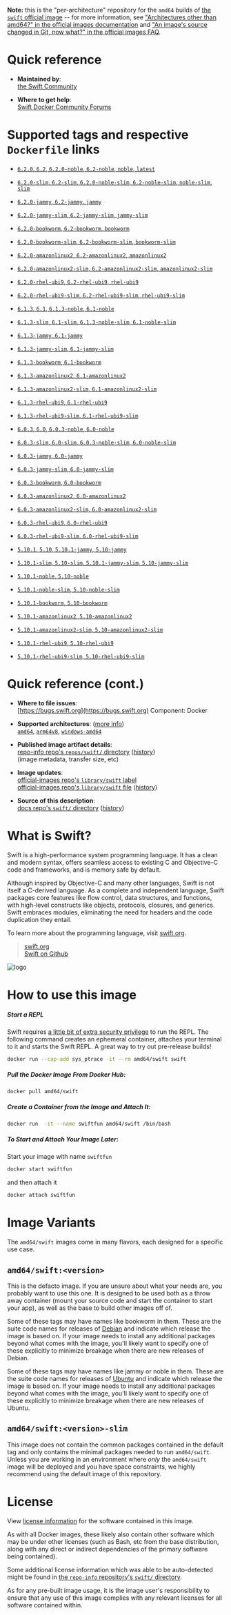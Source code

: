 <!--

********************************************************************************

WARNING:

    DO NOT EDIT "swift/README.md"

    IT IS AUTO-GENERATED

    (from the other files in "swift/" combined with a set of templates)

********************************************************************************

-->

**Note:** this is the "per-architecture" repository for the `amd64` builds of [the `swift` official image](https://hub.docker.com/_/swift) -- for more information, see ["Architectures other than amd64?" in the official images documentation](https://github.com/docker-library/official-images#architectures-other-than-amd64) and ["An image's source changed in Git, now what?" in the official images FAQ](https://github.com/docker-library/faq#an-images-source-changed-in-git-now-what).

# Quick reference

-	**Maintained by**:  
	[the Swift Community](https://github.com/apple/swift-docker)

-	**Where to get help**:  
	[Swift Docker Community Forums](https://forums.swift.org/c/server/docker)

# Supported tags and respective `Dockerfile` links

-	[`6.2.0`, `6.2`, `6.2.0-noble`, `6.2-noble`, `noble`, `latest`](https://github.com/apple/swift-docker/blob/a2edace54d7f529917ec0c67a226655da7147586/6.2/ubuntu/24.04/Dockerfile)

-	[`6.2.0-slim`, `6.2-slim`, `6.2.0-noble-slim`, `6.2-noble-slim`, `noble-slim`, `slim`](https://github.com/apple/swift-docker/blob/a2edace54d7f529917ec0c67a226655da7147586/6.2/ubuntu/24.04/slim/Dockerfile)

-	[`6.2.0-jammy`, `6.2-jammy`, `jammy`](https://github.com/apple/swift-docker/blob/a2edace54d7f529917ec0c67a226655da7147586/6.2/ubuntu/22.04/Dockerfile)

-	[`6.2.0-jammy-slim`, `6.2-jammy-slim`, `jammy-slim`](https://github.com/apple/swift-docker/blob/a2edace54d7f529917ec0c67a226655da7147586/6.2/ubuntu/22.04/slim/Dockerfile)

-	[`6.2.0-bookworm`, `6.2-bookworm`, `bookworm`](https://github.com/apple/swift-docker/blob/a2edace54d7f529917ec0c67a226655da7147586/6.2/debian/12/Dockerfile)

-	[`6.2.0-bookworm-slim`, `6.2-bookworm-slim`, `bookworm-slim`](https://github.com/apple/swift-docker/blob/a2edace54d7f529917ec0c67a226655da7147586/6.2/debian/12/slim/Dockerfile)

-	[`6.2.0-amazonlinux2`, `6.2-amazonlinux2`, `amazonlinux2`](https://github.com/apple/swift-docker/blob/a2edace54d7f529917ec0c67a226655da7147586/6.2/amazonlinux/2/Dockerfile)

-	[`6.2.0-amazonlinux2-slim`, `6.2-amazonlinux2-slim`, `amazonlinux2-slim`](https://github.com/apple/swift-docker/blob/a2edace54d7f529917ec0c67a226655da7147586/6.2/amazonlinux/2/slim/Dockerfile)

-	[`6.2.0-rhel-ubi9`, `6.2-rhel-ubi9`, `rhel-ubi9`](https://github.com/apple/swift-docker/blob/a2edace54d7f529917ec0c67a226655da7147586/6.2/rhel-ubi/9/Dockerfile)

-	[`6.2.0-rhel-ubi9-slim`, `6.2-rhel-ubi9-slim`, `rhel-ubi9-slim`](https://github.com/apple/swift-docker/blob/a2edace54d7f529917ec0c67a226655da7147586/6.2/rhel-ubi/9/slim/Dockerfile)

-	[`6.1.3`, `6.1`, `6.1.3-noble`, `6.1-noble`](https://github.com/apple/swift-docker/blob/5750fff0ede55c8223a8cb52e4f8da105b8b3d07/6.1/ubuntu/24.04/Dockerfile)

-	[`6.1.3-slim`, `6.1-slim`, `6.1.3-noble-slim`, `6.1-noble-slim`](https://github.com/apple/swift-docker/blob/5750fff0ede55c8223a8cb52e4f8da105b8b3d07/6.1/ubuntu/24.04/slim/Dockerfile)

-	[`6.1.3-jammy`, `6.1-jammy`](https://github.com/apple/swift-docker/blob/5750fff0ede55c8223a8cb52e4f8da105b8b3d07/6.1/ubuntu/22.04/Dockerfile)

-	[`6.1.3-jammy-slim`, `6.1-jammy-slim`](https://github.com/apple/swift-docker/blob/5750fff0ede55c8223a8cb52e4f8da105b8b3d07/6.1/ubuntu/22.04/slim/Dockerfile)

-	[`6.1.3-bookworm`, `6.1-bookworm`](https://github.com/apple/swift-docker/blob/5750fff0ede55c8223a8cb52e4f8da105b8b3d07/6.1/debian/12/Dockerfile)

-	[`6.1.3-amazonlinux2`, `6.1-amazonlinux2`](https://github.com/apple/swift-docker/blob/5750fff0ede55c8223a8cb52e4f8da105b8b3d07/6.1/amazonlinux/2/Dockerfile)

-	[`6.1.3-amazonlinux2-slim`, `6.1-amazonlinux2-slim`](https://github.com/apple/swift-docker/blob/5750fff0ede55c8223a8cb52e4f8da105b8b3d07/6.1/amazonlinux/2/slim/Dockerfile)

-	[`6.1.3-rhel-ubi9`, `6.1-rhel-ubi9`](https://github.com/apple/swift-docker/blob/5750fff0ede55c8223a8cb52e4f8da105b8b3d07/6.1/rhel-ubi/9/Dockerfile)

-	[`6.1.3-rhel-ubi9-slim`, `6.1-rhel-ubi9-slim`](https://github.com/apple/swift-docker/blob/5750fff0ede55c8223a8cb52e4f8da105b8b3d07/6.1/rhel-ubi/9/slim/Dockerfile)

-	[`6.0.3`, `6.0`, `6.0.3-noble`, `6.0-noble`](https://github.com/apple/swift-docker/blob/f44060cdf224436060d2df98a5c3f63f2600de63/6.0/ubuntu/24.04/Dockerfile)

-	[`6.0.3-slim`, `6.0-slim`, `6.0.3-noble-slim`, `6.0-noble-slim`](https://github.com/apple/swift-docker/blob/f44060cdf224436060d2df98a5c3f63f2600de63/6.0/ubuntu/24.04/slim/Dockerfile)

-	[`6.0.3-jammy`, `6.0-jammy`](https://github.com/apple/swift-docker/blob/f44060cdf224436060d2df98a5c3f63f2600de63/6.0/ubuntu/22.04/Dockerfile)

-	[`6.0.3-jammy-slim`, `6.0-jammy-slim`](https://github.com/apple/swift-docker/blob/f44060cdf224436060d2df98a5c3f63f2600de63/6.0/ubuntu/22.04/slim/Dockerfile)

-	[`6.0.3-bookworm`, `6.0-bookworm`](https://github.com/apple/swift-docker/blob/f44060cdf224436060d2df98a5c3f63f2600de63/6.0/debian/12/Dockerfile)

-	[`6.0.3-amazonlinux2`, `6.0-amazonlinux2`](https://github.com/apple/swift-docker/blob/f44060cdf224436060d2df98a5c3f63f2600de63/6.0/amazonlinux/2/Dockerfile)

-	[`6.0.3-amazonlinux2-slim`, `6.0-amazonlinux2-slim`](https://github.com/apple/swift-docker/blob/f44060cdf224436060d2df98a5c3f63f2600de63/6.0/amazonlinux/2/slim/Dockerfile)

-	[`6.0.3-rhel-ubi9`, `6.0-rhel-ubi9`](https://github.com/apple/swift-docker/blob/f44060cdf224436060d2df98a5c3f63f2600de63/6.0/rhel-ubi/9/Dockerfile)

-	[`6.0.3-rhel-ubi9-slim`, `6.0-rhel-ubi9-slim`](https://github.com/apple/swift-docker/blob/f44060cdf224436060d2df98a5c3f63f2600de63/6.0/rhel-ubi/9/slim/Dockerfile)

-	[`5.10.1`, `5.10`, `5.10.1-jammy`, `5.10-jammy`](https://github.com/apple/swift-docker/blob/53c4d44e4b556d7bab6ff94c80e5bd0444cdc17d/5.10/ubuntu/22.04/Dockerfile)

-	[`5.10.1-slim`, `5.10-slim`, `5.10.1-jammy-slim`, `5.10-jammy-slim`](https://github.com/apple/swift-docker/blob/53c4d44e4b556d7bab6ff94c80e5bd0444cdc17d/5.10/ubuntu/22.04/slim/Dockerfile)

-	[`5.10.1-noble`, `5.10-noble`](https://github.com/apple/swift-docker/blob/53c4d44e4b556d7bab6ff94c80e5bd0444cdc17d/5.10/ubuntu/24.04/Dockerfile)

-	[`5.10.1-noble-slim`, `5.10-noble-slim`](https://github.com/apple/swift-docker/blob/38e4244ebab3d6a4e702fb30449827d6c28ee1fd/5.10/ubuntu/24.04/slim/Dockerfile)

-	[`5.10.1-bookworm`, `5.10-bookworm`](https://github.com/apple/swift-docker/blob/53c4d44e4b556d7bab6ff94c80e5bd0444cdc17d/5.10/debian/12/Dockerfile)

-	[`5.10.1-amazonlinux2`, `5.10-amazonlinux2`](https://github.com/apple/swift-docker/blob/53c4d44e4b556d7bab6ff94c80e5bd0444cdc17d/5.10/amazonlinux/2/Dockerfile)

-	[`5.10.1-amazonlinux2-slim`, `5.10-amazonlinux2-slim`](https://github.com/apple/swift-docker/blob/53c4d44e4b556d7bab6ff94c80e5bd0444cdc17d/5.10/amazonlinux/2/slim/Dockerfile)

-	[`5.10.1-rhel-ubi9`, `5.10-rhel-ubi9`](https://github.com/apple/swift-docker/blob/53c4d44e4b556d7bab6ff94c80e5bd0444cdc17d/5.10/rhel-ubi/9/Dockerfile)

-	[`5.10.1-rhel-ubi9-slim`, `5.10-rhel-ubi9-slim`](https://github.com/apple/swift-docker/blob/53c4d44e4b556d7bab6ff94c80e5bd0444cdc17d/5.10/rhel-ubi/9/slim/Dockerfile)

# Quick reference (cont.)

-	**Where to file issues**:  
	[https://bugs.swift.org](https://bugs.swift.org) Component: Docker

-	**Supported architectures**: ([more info](https://github.com/docker-library/official-images#architectures-other-than-amd64))  
	[`amd64`](https://hub.docker.com/r/amd64/swift/), [`arm64v8`](https://hub.docker.com/r/arm64v8/swift/), [`windows-amd64`](https://hub.docker.com/r/winamd64/swift/)

-	**Published image artifact details**:  
	[repo-info repo's `repos/swift/` directory](https://github.com/docker-library/repo-info/blob/master/repos/swift) ([history](https://github.com/docker-library/repo-info/commits/master/repos/swift))  
	(image metadata, transfer size, etc)

-	**Image updates**:  
	[official-images repo's `library/swift` label](https://github.com/docker-library/official-images/issues?q=label%3Alibrary%2Fswift)  
	[official-images repo's `library/swift` file](https://github.com/docker-library/official-images/blob/master/library/swift) ([history](https://github.com/docker-library/official-images/commits/master/library/swift))

-	**Source of this description**:  
	[docs repo's `swift/` directory](https://github.com/docker-library/docs/tree/master/swift) ([history](https://github.com/docker-library/docs/commits/master/swift))

# What is Swift?

Swift is a high-performance system programming language. It has a clean and modern syntax, offers seamless access to existing C and Objective-C code and frameworks, and is memory safe by default.

Although inspired by Objective-C and many other languages, Swift is not itself a C-derived language. As a complete and independent language, Swift packages core features like flow control, data structures, and functions, with high-level constructs like objects, protocols, closures, and generics. Swift embraces modules, eliminating the need for headers and the code duplication they entail.

To learn more about the programming language, visit [swift.org](https://swift.org).

> [swift.org](https://swift.org/about/)  
> [Swift on Github](https://github.com/apple/swift)

![logo](https://raw.githubusercontent.com/docker-library/docs/0e2d9afd4e84369a43b810a5cfb5a131cfaac779/swift/logo.png)

# How to use this image

##### Start a REPL

Swift requires [a little bit of extra security privilege](https://github.com/apple/swift-docker/issues/9#issuecomment-272527182) to run the REPL. The following command creates an ephemeral container, attaches your terminal to it and starts the Swift REPL. A great way to try out pre-release builds!

```bash
docker run --cap-add sys_ptrace -it --rm amd64/swift swift
```

##### Pull the Docker Image From Docker Hub:

```bash
docker pull amd64/swift
```

##### Create a Container from the Image and Attach It:

```bash
docker run  -it --name swiftfun amd64/swift /bin/bash
```

##### To Start and Attach Your Image Later:

Start your image with name `swiftfun`

```bash
docker start swiftfun
```

and then attach it

```bash
docker attach swiftfun
```

# Image Variants

The `amd64/swift` images come in many flavors, each designed for a specific use case.

## `amd64/swift:<version>`

This is the defacto image. If you are unsure about what your needs are, you probably want to use this one. It is designed to be used both as a throw away container (mount your source code and start the container to start your app), as well as the base to build other images off of.

Some of these tags may have names like bookworm in them. These are the suite code names for releases of [Debian](https://wiki.debian.org/DebianReleases) and indicate which release the image is based on. If your image needs to install any additional packages beyond what comes with the image, you'll likely want to specify one of these explicitly to minimize breakage when there are new releases of Debian.

Some of these tags may have names like jammy or noble in them. These are the suite code names for releases of [Ubuntu](https://wiki.ubuntu.com/Releases) and indicate which release the image is based on. If your image needs to install any additional packages beyond what comes with the image, you'll likely want to specify one of these explicitly to minimize breakage when there are new releases of Ubuntu.

## `amd64/swift:<version>-slim`

This image does not contain the common packages contained in the default tag and only contains the minimal packages needed to run `amd64/swift`. Unless you are working in an environment where *only* the `amd64/swift` image will be deployed and you have space constraints, we highly recommend using the default image of this repository.

# License

View [license information](https://swift.org/LICENSE.txt) for the software contained in this image.

As with all Docker images, these likely also contain other software which may be under other licenses (such as Bash, etc from the base distribution, along with any direct or indirect dependencies of the primary software being contained).

Some additional license information which was able to be auto-detected might be found in [the `repo-info` repository's `swift/` directory](https://github.com/docker-library/repo-info/tree/master/repos/swift).

As for any pre-built image usage, it is the image user's responsibility to ensure that any use of this image complies with any relevant licenses for all software contained within.
